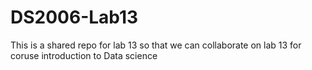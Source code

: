 # DS2006-Lab13
This is a shared repo for lab 13 so that we can collaborate on lab 13 for coruse introduction to Data science
